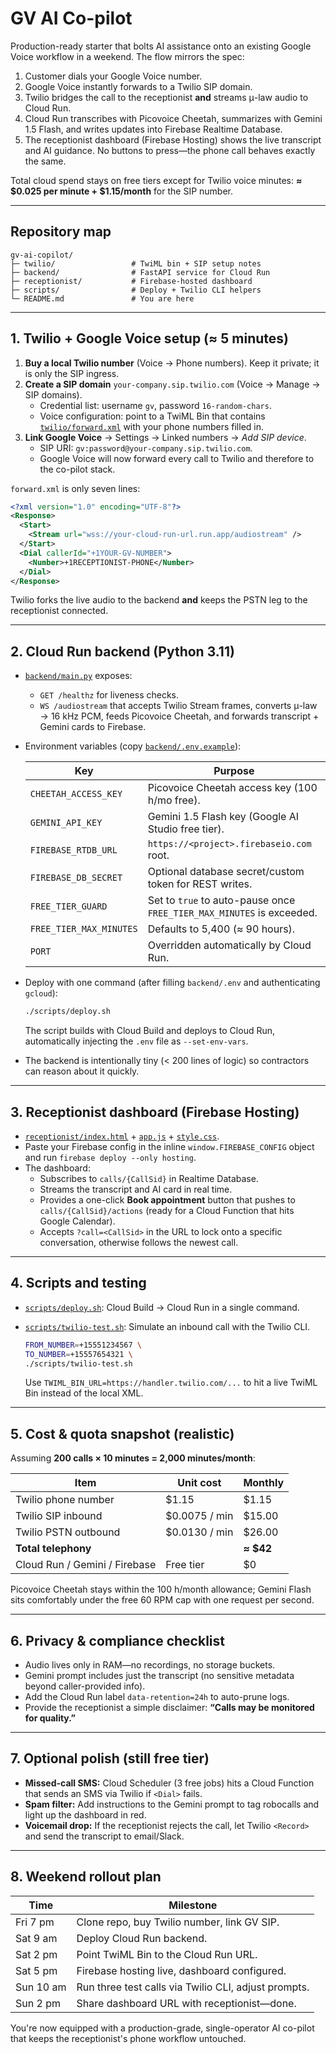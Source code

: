 # GV AI Co-pilot

Production-ready starter that bolts AI assistance onto an existing Google Voice workflow in a weekend. The flow mirrors the spec:

1. Customer dials your Google Voice number.
2. Google Voice instantly forwards to a Twilio SIP domain.
3. Twilio bridges the call to the receptionist **and** streams μ-law audio to Cloud Run.
4. Cloud Run transcribes with Picovoice Cheetah, summarizes with Gemini 1.5 Flash, and writes updates into Firebase Realtime Database.
5. The receptionist dashboard (Firebase Hosting) shows the live transcript and AI guidance. No buttons to press—the phone call behaves exactly the same.

Total cloud spend stays on free tiers except for Twilio voice minutes: **≈ $0.025 per minute + $1.15/month** for the SIP number.

---

## Repository map

```
gv-ai-copilot/
├─ twilio/                 # TwiML bin + SIP setup notes
├─ backend/                # FastAPI service for Cloud Run
├─ receptionist/           # Firebase-hosted dashboard
├─ scripts/                # Deploy + Twilio CLI helpers
└─ README.md               # You are here
```

---

## 1. Twilio + Google Voice setup (≈ 5 minutes)

1. **Buy a local Twilio number** (Voice → Phone numbers). Keep it private; it is only the SIP ingress.
2. **Create a SIP domain** `your-company.sip.twilio.com` (Voice → Manage → SIP domains).
   - Credential list: username `gv`, password `16-random-chars`.
   - Voice configuration: point to a TwiML Bin that contains [`twilio/forward.xml`](twilio/forward.xml) with your phone numbers filled in.
3. **Link Google Voice** → Settings → Linked numbers → *Add SIP device*.
   - SIP URI: `gv:password@your-company.sip.twilio.com`.
   - Google Voice will now forward every call to Twilio and therefore to the co-pilot stack.

`forward.xml` is only seven lines:

```xml
<?xml version="1.0" encoding="UTF-8"?>
<Response>
  <Start>
    <Stream url="wss://your-cloud-run-url.run.app/audiostream" />
  </Start>
  <Dial callerId="+1YOUR-GV-NUMBER">
    <Number>+1RECEPTIONIST-PHONE</Number>
  </Dial>
</Response>
```

Twilio forks the live audio to the backend **and** keeps the PSTN leg to the receptionist connected.

---

## 2. Cloud Run backend (Python 3.11)

- [`backend/main.py`](backend/main.py) exposes:
  - `GET /healthz` for liveness checks.
  - `WS /audiostream` that accepts Twilio Stream frames, converts μ-law → 16 kHz PCM, feeds Picovoice Cheetah, and forwards transcript + Gemini cards to Firebase.
- Environment variables (copy [`backend/.env.example`](backend/.env.example)):

  | Key | Purpose |
  | --- | --- |
  | `CHEETAH_ACCESS_KEY` | Picovoice Cheetah access key (100 h/mo free). |
  | `GEMINI_API_KEY` | Gemini 1.5 Flash key (Google AI Studio free tier). |
  | `FIREBASE_RTDB_URL` | `https://<project>.firebaseio.com` root. |
  | `FIREBASE_DB_SECRET` | Optional database secret/custom token for REST writes. |
  | `FREE_TIER_GUARD` | Set to `true` to auto-pause once `FREE_TIER_MAX_MINUTES` is exceeded. |
  | `FREE_TIER_MAX_MINUTES` | Defaults to 5,400 (≈ 90 hours). |
  | `PORT` | Overridden automatically by Cloud Run. |

- Deploy with one command (after filling `backend/.env` and authenticating `gcloud`):

  ```bash
  ./scripts/deploy.sh
  ```

  The script builds with Cloud Build and deploys to Cloud Run, automatically injecting the `.env` file as `--set-env-vars`.

- The backend is intentionally tiny (< 200 lines of logic) so contractors can reason about it quickly.

---

## 3. Receptionist dashboard (Firebase Hosting)

- [`receptionist/index.html`](receptionist/index.html) + [`app.js`](receptionist/app.js) + [`style.css`](receptionist/style.css).
- Paste your Firebase config in the inline `window.FIREBASE_CONFIG` object and run `firebase deploy --only hosting`.
- The dashboard:
  - Subscribes to `calls/{CallSid}` in Realtime Database.
  - Streams the transcript and AI card in real time.
  - Provides a one-click **Book appointment** button that pushes to `calls/{CallSid}/actions` (ready for a Cloud Function that hits Google Calendar).
  - Accepts `?call=<CallSid>` in the URL to lock onto a specific conversation, otherwise follows the newest call.

---

## 4. Scripts and testing

- [`scripts/deploy.sh`](scripts/deploy.sh): Cloud Build → Cloud Run in a single command.
- [`scripts/twilio-test.sh`](scripts/twilio-test.sh): Simulate an inbound call with the Twilio CLI.

  ```bash
  FROM_NUMBER=+15551234567 \
  TO_NUMBER=+15557654321 \
  ./scripts/twilio-test.sh
  ```

  Use `TWIML_BIN_URL=https://handler.twilio.com/...` to hit a live TwiML Bin instead of the local XML.

---

## 5. Cost & quota snapshot (realistic)

Assuming **200 calls × 10 minutes = 2,000 minutes/month**:

| Item | Unit cost | Monthly |
| ---- | --------- | ------- |
| Twilio phone number | $1.15 | $1.15 |
| Twilio SIP inbound | $0.0075 / min | $15.00 |
| Twilio PSTN outbound | $0.0130 / min | $26.00 |
| **Total telephony** | | **≈ $42** |
| Cloud Run / Gemini / Firebase | Free tier | $0 |

Picovoice Cheetah stays within the 100 h/month allowance; Gemini Flash sits comfortably under the free 60 RPM cap with one request per second.

---

## 6. Privacy & compliance checklist

- Audio lives only in RAM—no recordings, no storage buckets.
- Gemini prompt includes just the transcript (no sensitive metadata beyond caller-provided info).
- Add the Cloud Run label `data-retention=24h` to auto-prune logs.
- Provide the receptionist a simple disclaimer: **“Calls may be monitored for quality.”**

---

## 7. Optional polish (still free tier)

- **Missed-call SMS:** Cloud Scheduler (3 free jobs) hits a Cloud Function that sends an SMS via Twilio if `<Dial>` fails.
- **Spam filter:** Add instructions to the Gemini prompt to tag robocalls and light up the dashboard in red.
- **Voicemail drop:** If the receptionist rejects the call, let Twilio `<Record>` and send the transcript to email/Slack.

---

## 8. Weekend rollout plan

| Time | Milestone |
| ---- | --------- |
| Fri 7 pm | Clone repo, buy Twilio number, link GV SIP. |
| Sat 9 am | Deploy Cloud Run backend. |
| Sat 2 pm | Point TwiML Bin to the Cloud Run URL. |
| Sat 5 pm | Firebase hosting live, dashboard configured. |
| Sun 10 am | Run three test calls via Twilio CLI, adjust prompts. |
| Sun 2 pm | Share dashboard URL with receptionist—done. |

You're now equipped with a production-grade, single-operator AI co-pilot that keeps the receptionist's phone workflow untouched.
